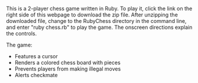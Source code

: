 This is a 2-player chess game written in Ruby. To play it, click the link on the right side of this webpage to download the zip file. After unzipping the downloaded file, change to the RubyChess directory in the command line, and enter "ruby chess.rb" to play the game. The onscreen directions explain the controls.


The game:
- Features a cursor
- Renders a colored chess board with pieces
- Prevents players from making illegal moves
- Alerts checkmate

